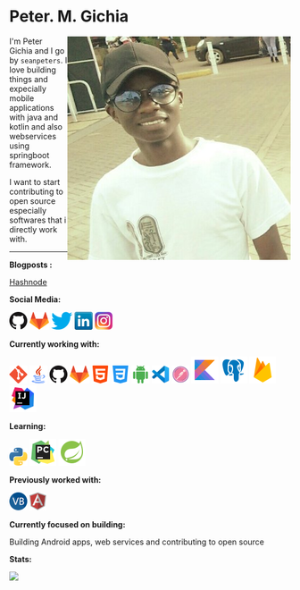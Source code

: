 # Peter. M. Gichia

<img src="images/peter.jpg" align="right" />

I'm Peter Gichia and I go by `seanpeters`. I love building things and expecially mobile applications with java and kotlin and also webservices using springboot framework.

I want to start contributing to open source especially softwares that i directly work with. 

---


**Blogposts :**

<a href="https://hashnode.com/@seanpeters"> Hashnode </a>


**Social Media:**

[![GitHub](icons/github.png)](https://github.com/Peter-cloud-web)
[![GitLab](icons/gitlab.png)](https://gitlab.com/Peter-cloud-web)
[![Twitter](icons/twitter.png)](https://twitter.com/gichia_p)
[![LinkedIn](icons/linkedin.png)](https://www.linkedin.com/in/peter-gichia-b014b5130/)
[![Instagram](icons/instagram.png)]()


**Currently working with:**


<a href="https://git-scm.com/" title="Git"><img src="icons/git.png" /></a>
<a href="https://www.java.com/en/" title="Java"><img src="icons/java.png" /></a>
<a href="https://github.com/" title="GitHub"><img src="icons/github.png" /></a>
<a href="https://gitlab.com/" title="GitLab"><img src="icons/gitlab.png" /></a>
<a href="https://developer.mozilla.org/en-US/docs/Web/HTML" title="HTML"><img src="icons/html.png" /></a>
<a href="https://en.wikipedia.org/wiki/CSS" title="CSS"><img src="icons/css-3.png" /></a>
<a href="https://www.android.com/" title="Android"><img src="icons/android.png" /></a>
<a href="https://code.visualstudio.com/" title="Visual Studio Code"><img src="icons/vscode.png" /></a>
<a href="https://www.postman.com/" title="Postman"><img src="icons/postman.png" /></a>
<a href="https://kotlinlang.org/" title="Kotlin"><img src="icons/ikotlin.png" /></a>
<a href="https://www.postgresql.org/" title="Postgresql"><img src="icons/postgres.png" /></a>
<a href="https://firebase.google.com/" title="Firebase"><img src="icons/firebase.png" /></a>
<a href="https://www.jetbrains.com/" title="Intellij IDEA"><img src="icons/intellij.png" /></a>


**Learning:**

<a href="https://www.python.org/" title="Python"><img src="icons/python.png" /></a>
<a href="https://www.jetbrains.com/pycharm/" title="Pycharm"><img src="icons/pycharm.png" /></a>
<a href="https://spring.io/projects/spring-boot" title="Springboot Framework"><img src="icons/spring.png" /></a>


**Previously worked with:**

<a href="https://docs.microsoft.com/en-us/dotnet/visual-basic/" title="Visual Basic"><img src="icons/vbnet.png" /></a>
<a href="https://angular.io/" title="Angular"><img src="icons/angular.png" /></a>


**Currently focused on building:**

Building Android apps, web services and contributing to open source

**Stats:**

<img src="https://github-readme-stats.vercel.app/api?username=Peter-cloud-web&&show_icons=true&title_color=ffffff&icon_color=bb2acf&text_color=daf7dc&bg_color=151515">

